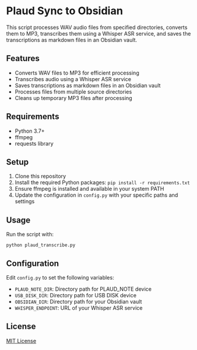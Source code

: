 # Plaud Sync to Obsidian

This script processes WAV audio files from specified directories, converts them to MP3, transcribes them using a Whisper ASR service, and saves the transcriptions as markdown files in an Obsidian vault.

## Features

- Converts WAV files to MP3 for efficient processing
- Transcribes audio using a Whisper ASR service
- Saves transcriptions as markdown files in an Obsidian vault
- Processes files from multiple source directories
- Cleans up temporary MP3 files after processing

## Requirements

- Python 3.7+
- ffmpeg
- requests library

## Setup

1. Clone this repository
2. Install the required Python packages: `pip install -r requirements.txt`
3. Ensure ffmpeg is installed and available in your system PATH
4. Update the configuration in `config.py` with your specific paths and settings

## Usage

Run the script with:
```
python plaud_transcribe.py
```




## Configuration

Edit `config.py` to set the following variables:

- `PLAUD_NOTE_DIR`: Directory path for PLAUD_NOTE device
- `USB_DISK_DIR`: Directory path for USB DISK device
- `OBSIDIAN_DIR`: Directory path for your Obsidian vault
- `WHISPER_ENDPOINT`: URL of your Whisper ASR service

## License

[MIT License](LICENSE)